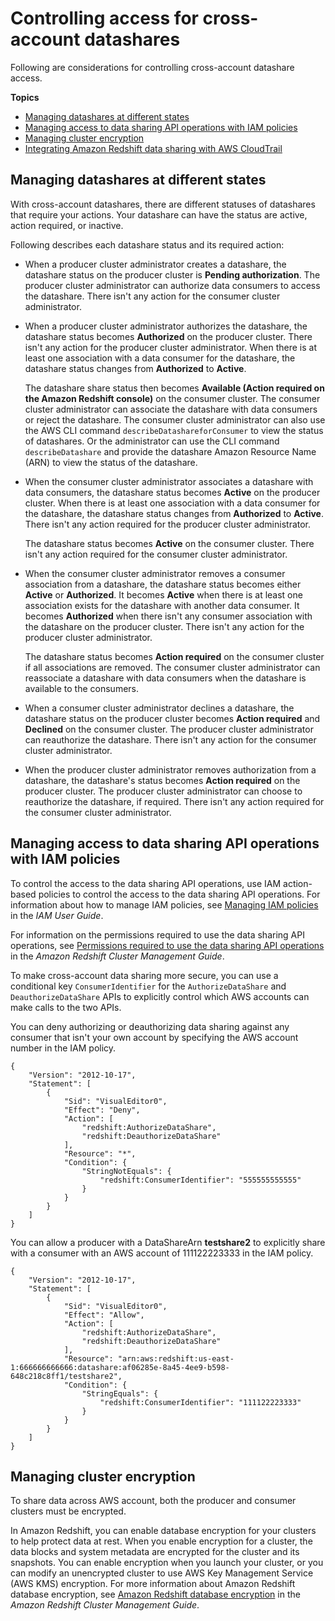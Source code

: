 # Controlling access for cross\-account datashares<a name="control-access"></a>

Following are considerations for controlling cross\-account datashare access\.

**Topics**
+ [Managing datashares at different states](#manage-status)
+ [Managing access to data sharing API operations with IAM policies](#iam-policy)
+ [Managing cluster encryption](#encryption)
+ [Integrating Amazon Redshift data sharing with AWS CloudTrail](cloudtrail.md)

## Managing datashares at different states<a name="manage-status"></a>

With cross\-account datashares, there are different statuses of datashares that require your actions\. Your datashare can have the status are active, action required, or inactive\. 

Following describes each datashare status and its required action:
+ When a producer cluster administrator creates a datashare, the datashare status on the producer cluster is **Pending authorization**\. The producer cluster administrator can authorize data consumers to access the datashare\. There isn't any action for the consumer cluster administrator\.
+ When a producer cluster administrator authorizes the datashare, the datashare status becomes **Authorized** on the producer cluster\. There isn't any action for the producer cluster administrator\. When there is at least one association with a data consumer for the datashare, the datashare status changes from **Authorized** to **Active**\.

  The datashare share status then becomes **Available \(Action required on the Amazon Redshift console\)** on the consumer cluster\. The consumer cluster administrator can associate the datashare with data consumers or reject the datashare\. The consumer cluster administrator can also use the AWS CLI command `describeDatashareforConsumer` to view the status of datashares\. Or the administrator can use the CLI command `describeDatashare` and provide the datashare Amazon Resource Name \(ARN\) to view the status of the datashare\.
+ When the consumer cluster administrator associates a datashare with data consumers, the datashare status becomes **Active** on the producer cluster\. When there is at least one association with a data consumer for the datashare, the datashare status changes from **Authorized** to **Active**\. There isn't any action required for the producer cluster administrator\.

  The datashare status becomes **Active** on the consumer cluster\. There isn't any action required for the consumer cluster administrator\.
+ When the consumer cluster administrator removes a consumer association from a datashare, the datashare status becomes either **Active** or **Authorized**\. It becomes **Active** when there is at least one association exists for the datashare with another data consumer\. It becomes **Authorized** when there isn't any consumer association with the datashare on the producer cluster\. There isn't any action for the producer cluster administrator\.

  The datashare status becomes **Action required** on the consumer cluster if all associations are removed\. The consumer cluster administrator can reassociate a datashare with data consumers when the datashare is available to the consumers\.
+ When a consumer cluster administrator declines a datashare, the datashare status on the producer cluster becomes **Action required** and **Declined** on the consumer cluster\. The producer cluster administrator can reauthorize the datashare\. There isn't any action for the consumer cluster administrator\.
+ When the producer cluster administrator removes authorization from a datashare, the datashare's status becomes **Action required** on the producer cluster\. The producer cluster administrator can choose to reauthorize the datashare, if required\. There isn't any action required for the consumer cluster administrator\.

## Managing access to data sharing API operations with IAM policies<a name="iam-policy"></a>

To control the access to the data sharing API operations, use IAM action\-based policies to control the access to the data sharing API operations\. For information about how to manage IAM policies, see [Managing IAM policies](https://docs.aws.amazon.com/IAM/latest/UserGuide/access_policies_manage.html) in the *IAM User Guide*\.

For information on the permissions required to use the data sharing API operations, see [Permissions required to use the data sharing API operations](https://docs.aws.amazon.com/redshift/latest/mgmt/redshift-iam-access-control-identity-based.html) in the *Amazon Redshift Cluster Management Guide*\.

To make cross\-account data sharing more secure, you can use a conditional key `ConsumerIdentifier` for the `AuthorizeDataShare` and `DeauthorizeDataShare` APIs to explicitly control which AWS accounts can make calls to the two APIs\.

You can deny authorizing or deauthorizing data sharing against any consumer that isn't your own account by specifying the AWS account number in the IAM policy\.

```
{
    "Version": "2012-10-17",
    "Statement": [
        {
            "Sid": "VisualEditor0",
            "Effect": "Deny",
            "Action": [
                "redshift:AuthorizeDataShare",
                "redshift:DeauthorizeDataShare"
            ],
            "Resource": "*",
            "Condition": {
                "StringNotEquals": {
                    "redshift:ConsumerIdentifier": "555555555555"
                }
            }
        }
    ]
}
```

You can allow a producer with a DataShareArn **testshare2** to explicitly share with a consumer with an AWS account of 111122223333 in the IAM policy\.

```
{
    "Version": "2012-10-17",
    "Statement": [
        {
            "Sid": "VisualEditor0",
            "Effect": "Allow",
            "Action": [
                "redshift:AuthorizeDataShare",
                "redshift:DeauthorizeDataShare"
            ],
            "Resource": "arn:aws:redshift:us-east-1:666666666666:datashare:af06285e-8a45-4ee9-b598-648c218c8ff1/testshare2",
            "Condition": {
                "StringEquals": {
                    "redshift:ConsumerIdentifier": "111122223333"
                }
            }
        }
    ]
}
```

## Managing cluster encryption<a name="encryption"></a>

To share data across AWS account, both the producer and consumer clusters must be encrypted\.

In Amazon Redshift, you can enable database encryption for your clusters to help protect data at rest\. When you enable encryption for a cluster, the data blocks and system metadata are encrypted for the cluster and its snapshots\. You can enable encryption when you launch your cluster, or you can modify an unencrypted cluster to use AWS Key Management Service \(AWS KMS\) encryption\. For more information about Amazon Redshift database encryption, see [Amazon Redshift database encryption](https://docs.aws.amazon.com/redshift/latest/mgmt/working-with-db-encryption.html) in the *Amazon Redshift Cluster Management Guide*\.